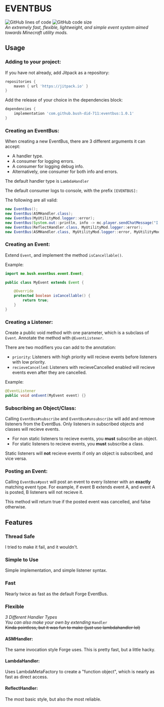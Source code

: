 # EVENTBUS
<img src="https://tokei.rs/b1/github/bush-did-711/eventbus" alt="GitHub lines of code"/> <img src="https://img.shields.io/github/languages/code-size/bush-did-711/eventbus" alt="GitHub code size"/><br>
*An extremely fast, flexible, lightweight, and simple event system aimed towards Minecraft utility mods.*

## Usage

### Adding to your project:
If you have not already, add Jitpack as a repository:
```groovy
repositories {
    maven { url 'https://jitpack.io' }
}
```
Add the release of your choice in the dependencies block:
```groovy
dependencies {
    implementation 'com.github.bush-did-711:eventbus:1.0.1'
}
```

### Creating an EventBus:
When creating a new EventBus, there are 3 different arguments it can accept:
- A handler type.
- A consumer for logging errors.
- A consumer for logging debug info.
- Alternatively, one consumer for both info and errors.

The default handler type is `LambdaHandler`

The default consumer logs to console, with the prefix `[EVENTBUS]:`

The following are all valid:
```java
new EventBus();
new EventBus(ASMHandler.class);
new EventBus(MyUtilityMod.logger::error);
new EventBus(System.out::println, info -> mc.player.sendChatMessage("I love bush's event bus! " + info));
new EventBus(ReflectHandler.class, MyUtilityMod.logger::error);
new EventBus(ASMHandler.class, MyUtilityMod.logger::error, MyUtilityMod.logger::info);
```

### Creating an Event:
Extend `Event`, and implement the method `isCancellable()`.

Example:
```java
import me.bush.eventbus.event.Event;

public class MyEvent extends Event {

    @Override
    protected boolean isCancellable() {
        return true;
    }
}
```

### Creating a Listener:
Create a public void method with one parameter, which is a subclass of `Event`. 
Annotate the method with `@EventListener`.

There are two modifiers you can add to the annotation:
- `priority`: Listeners with high priority will recieve events before listeners with low priority.
- `recieveCancelled`: Listeners with recieveCancelled enabled will recieve events even after they are cancelled.

Example:
```java
@EventListener
public void onEvent(MyEvent event) {}
```

### Subscribing an Object/Class:
Calling `EventBus#subscribe` and `EventBus#unsubscribe` will add and remove listeners from the EventBus.
Only listeners in subscribed objects and classes will recieve events. 
- For non static listeners to recieve events, you **must** subscribe an object.
- For static listeners to recieve events, you **must** subscribe a class.

Static listeners will **not** recieve events if only an object is subscribed, and vice versa.

### Posting an Event:
Calling `EventBus#post` will post an event to every listener with an **exactly** matching event type.
For example, if event B extends event A, and event A is posted, B listeners will not recieve it.

This method will return true if the posted event was cancelled, and false otherwise.

## Features

### Thread Safe
I tried to make it fail, and it wouldn't.

### Simple to Use
Simple implementation, and simple listener syntax.

### Fast
Nearly twice as fast as the default Forge EventBus.

### Flexible
*3 Different Handler Types*<br>
*You can also make your own by extending* `Handler`<br>
~~Kinda pointless, but it was fun to make (just use lambdahandler lol)~~

#### ASMHandler:
The same invocation style Forge uses. This is pretty fast, but a little hacky.
#### LambdaHandler:
Uses LambdaMetaFactory to create a "function object", which is nearly as fast as direct access. 
#### ReflectHandler:
The most basic style, but also the most reliable.

###
